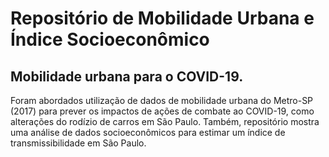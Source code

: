 # Repositório de Mobilidade Urbana e Índice Socioeconômico

## Mobilidade urbana para o COVID-19.  

Foram abordados utilização de dados de mobilidade urbana do Metro-SP (2017) para prever os impactos de ações de combate ao COVID-19, como alterações do rodízio de carros em São Paulo.  Também, repositório mostra uma análise de dados socioeconômicos para estimar um índice de transmissibilidade em São Paulo.
